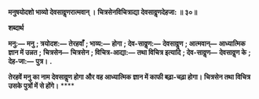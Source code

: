 **मनुषयोदशो भाव्यो देवसावॢणरात्मवान् ।** **चित्रसेनविचित्राद्या देवसावॢणदेहजा: ॥ ३०॥** 

**शब्दार्थ** 

**मनु:—** **मनु** **; त्रयोदश:—** **तेरहवाँ** **; भाव्य:—** **होगा** **; देव-सावॢण:—** **देवसावॢण** **; आत्मवान्—** **आध्यात्मिक ज्ञान में उन्नत** **;** **चित्रसेन—** **चित्रसेन** **; विचित्र-आद्या:—** **तथा विचित्र इत्यादि** **; देव-सावॢण—** **देवसावॢण के** **; देह-जा:—** **पुत्र।** **.** 

**तेरहवें मनु का नाम देवसावॢण होगा और वह आध्यात्मिक ज्ञान में काफी बढ़ा-चढ़ा होगा।** **चित्रसेन तथा विचित्र उसके पुत्रों में से होंगे।** **** 
